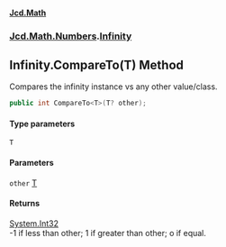 #### [Jcd.Math](index.md 'index')
### [Jcd.Math.Numbers](Jcd.Math.Numbers.md 'Jcd.Math.Numbers').[Infinity](Jcd.Math.Numbers.Infinity.md 'Jcd.Math.Numbers.Infinity')

## Infinity.CompareTo<T>(T) Method

Compares the infinity instance vs any other value/class.

```csharp
public int CompareTo<T>(T? other);
```
#### Type parameters

<a name='Jcd.Math.Numbers.Infinity.CompareTo_T_(T).T'></a>

`T`
#### Parameters

<a name='Jcd.Math.Numbers.Infinity.CompareTo_T_(T).other'></a>

`other` [T](Jcd.Math.Numbers.Infinity.CompareTo_T_(T).md#Jcd.Math.Numbers.Infinity.CompareTo_T_(T).T 'Jcd.Math.Numbers.Infinity.CompareTo<T>(T).T')

#### Returns
[System.Int32](https://docs.microsoft.com/en-us/dotnet/api/System.Int32 'System.Int32')  
-1 if less than other; 1 if greater than other; o if equal.